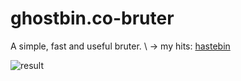 # ghostbin.co-bruter
A simple, fast and useful bruter. \ -> my hits: [hastebin](https://hastebin.com/raw/ucawusuwif)

![result](https://github.com/coats1337/ghostbin.co-bruter/blob/master/images/results.gif?raw=true)
